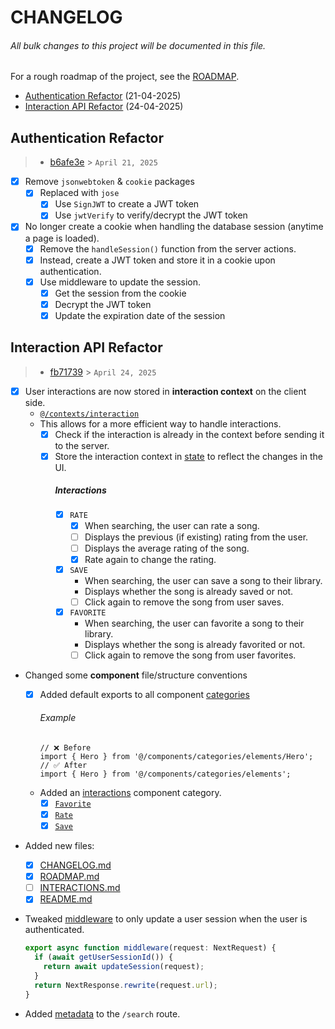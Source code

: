 # CHANGELOG

###### All bulk changes to this project will be documented in this file.

For a rough roadmap of the project, see the [ROADMAP](./assets/markdown/ROADMAP.md).

- [Authentication Refactor](#authentication-refactor) (21-04-2025)
- [Interaction API Refactor](#interaction-api-refactor) (24-04-2025)

## Authentication Refactor

> - [b6afe3e](https://github.com/clxrityy/echord/commit/b6afe3ea49b85a9476ac2d76f1a9c4b68015380f) > `April 21, 2025`

- [x] Remove `jsonwebtoken` & `cookie` packages
  - [x] Replaced with `jose`
    - [x] Use `SignJWT` to create a JWT token
    - [x] Use `jwtVerify` to verify/decrypt the JWT token
- [x] No longer create a cookie when handling the database session (anytime a page is loaded).
  - [x] Remove the `handleSession()` function from the server actions.
  - [x] Instead, create a JWT token and store it in a cookie upon authentication.
  - [x] Use middleware to update the session.
    - [x] Get the session from the cookie
    - [x] Decrypt the JWT token
    - [x] Update the expiration date of the session

## Interaction API Refactor

> - [fb71739](https://github.com/clxrityy/echord/commit/fb71739ea419d54e5a9b854c262222844d4c4dfe) > `April 24, 2025`

- [x] User interactions are now stored in **interaction context** on the client side.
  - [`@/contexts/interaction`](./contexts/interaction/)
  - This allows for a more efficient way to handle interactions.
    - [x] Check if the interaction is already in the context before sending it to the server.
    - [x] Store the interaction context in [state](https://react.dev/reference/react/useState) to reflect the changes in the UI.
      ##### Interactions
      - [x] `RATE`
        - [x] When searching, the user can rate a song.
        - [ ] Displays the previous (if existing) rating from the user.
        - [ ] Displays the average rating of the song.
        - [x] Rate again to change the rating.
      - [x] `SAVE`
        - When searching, the user can save a song to their library.
        - Displays whether the song is already saved or not.
        - [ ] Click again to remove the song from user saves.
      - [x] `FAVORITE`
        - When searching, the user can favorite a song to their library.
        - Displays whether the song is already favorited or not.
        - [ ] Click again to remove the song from user favorites.
- Changed some **component** file/structure conventions
  - [x] Added default exports to all component [categories](./components/categories/)
    ###### Example
    ```tsx
    // ❌ Before
    import { Hero } from '@/components/categories/elements/Hero';
    // ✅ After
    import { Hero } from '@/components/categories/elements';
    ```
  - Added an [interactions](./components/categories/interactions/) component category.
    - [x] [`Favorite`](./components/categories/interactions/FavoriteInteraction.tsx)
    - [x] [`Rate`](./components/categories/interactions/RateInteraction.tsx)
    - [x] [`Save`](./components/categories/interactions/SaveInteraction.tsx)
- Added new files:
  - [x] [CHANGELOG.md](./CHANGELOG.md)
  - [x] [ROADMAP.md](./assets/markdown/ROADMAP.md)
  - [ ] [INTERACTIONS.md](./assets/markdown/INTERACTIONS.md)
  - [x] [README.md](./README.md)
- Tweaked [middleware](./middleware.ts) to only update a user session when the user is authenticated.

  ```ts
  export async function middleware(request: NextRequest) {
    if (await getUserSessionId()) {
      return await updateSession(request);
    }
    return NextResponse.rewrite(request.url);
  }
  ```

- Added [metadata](https://nextjs.org/docs/app/building-your-application/optimizing/metadata) to the `/search` route.
